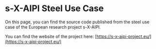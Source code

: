 
# s-X-AIPI Steel Use Case

On this page, you can find the source code published from the steel use case of the European research project s-X-AIPI.

You can find the website of the project here: [https://s-x-aipi-project.eu/](https://s-x-aipi-project.eu/)
